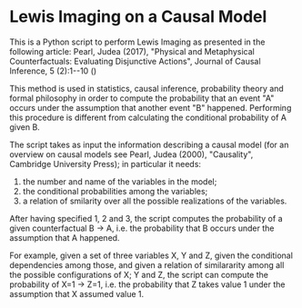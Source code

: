 # Lewis Imaging on a Causal Model


This is a Python script to perform Lewis Imaging as presented in the following article:
Pearl, Judea (2017), "Physical and Metaphysical Counterfactuals: Evaluating Disjunctive Actions", Journal of Causal Inference, 5 (2):1--10 ()

This method is used in statistics, causal inference, probability theory and formal philosophy 
in order to compute the probability that an event "A" occurs under the assumption that another event "B" happened.
Performing this procedure is different from calculating the conditional probability of A given B. 

The script takes as input the information describing a causal model 
(for an overview on causal models see  Pearl, Judea (2000), "Causality", Cambridge University Press);
in particular it needs:

1) the number and name of the variables in the model;
2) the conditional probabilities among the variables;
3) a relation of smilarity over all the possible realizations of the variables.

After having specified 1, 2 and 3, the script computes the probability of a given counterfactual B -> A,
i.e. the probability that B occurs under the assumption that A happened.

For example, given a set of three variables X, Y and Z, given the conditional dependencies among those, and
given a relation of similararity among all the possible configurations of X; Y and Z, the script can compute
the probability of X=1 -> Z=1, i.e. the probability that Z takes value 1 under the assumption that X assumed value 1.

